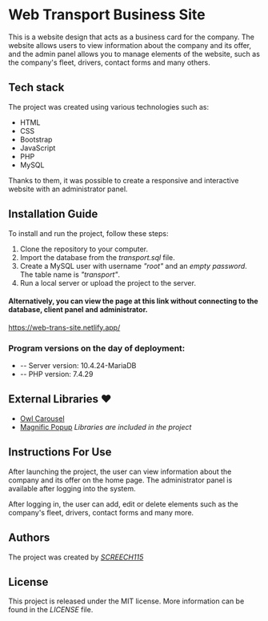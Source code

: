 # Web Transport Business Site

This is a website design that acts as a business card for the company. The website allows users to view information about the company and its offer, and the admin panel allows you to manage elements of the website, such as the company's fleet, drivers, contact forms and many others.

## Tech stack

The project was created using various technologies such as:
- HTML
- CSS
- Bootstrap
- JavaScript
- PHP
- MySQL

Thanks to them, it was possible to create a responsive and interactive website with an administrator panel.

## Installation Guide

To install and run the project, follow these steps:

1. Clone the repository to your computer.
2. Import the database from the *transport.sql* file.
3. Create a MySQL user with username *"root"* and an *empty password*. The table name is *"transport"*.
4. Run a local server or upload the project to the server.

#### Alternatively, you can view the page at this link without connecting to the database, client panel and administrator.
https://web-trans-site.netlify.app/

### Program versions on the day of deployment:
- -- Server version: 10.4.24-MariaDB
- -- PHP version: 7.4.29

## External Libraries ❤️

- [Owl Carousel](https://owlcarousel2.github.io/OwlCarousel2/)
- [Magnific Popup](https://dimsemenov.com/plugins/magnific-popup/)
*Libraries are included in the project*

## Instructions For Use
After launching the project, the user can view information about the company and its offer on the home page. The administrator panel is available after logging into the system.

After logging in, the user can add, edit or delete elements such as the company's fleet, drivers, contact forms and many more.

## Authors
The project was created by
*[SCREECH115](https://github.com/SCREECH115)*

## License
This project is released under the MIT license. More information can be found in the *LICENSE* file.
